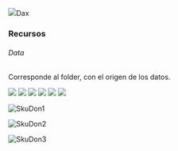 ![](https://encrypted-tbn0.gstatic.com/images?q=tbn:ANd9GcRcxKRsFbxk1CKo5g9kE7EhC0z1BN3wTKEvzA&usqp=CAU)Dax

### Recursos
###### Data
Corresponde al folder, con el origen de los datos.

![](https://img.shields.io/github/stars/pandao/editor.md.svg) ![](https://img.shields.io/github/forks/pandao/editor.md.svg) ![](https://img.shields.io/github/tag/pandao/editor.md.svg) ![](https://img.shields.io/github/release/pandao/editor.md.svg) ![](https://img.shields.io/github/issues/pandao/editor.md.svg) ![](https://img.shields.io/bower/v/editor.md.svg)

![SkuDon1](https://github.com/JhonnFy/Power-Bi-DAX5/assets/97255802/4406fa8d-4fdb-45d1-a545-b70858188ac1)

![SkuDon2](https://github.com/JhonnFy/Power-Bi-DAX5/assets/97255802/4ca572b2-39e0-4ae2-a4a0-e91fc48c218f)

![SkuDon3](https://github.com/JhonnFy/Power-Bi-DAX5/assets/97255802/88d27dfb-9318-4243-82fb-14abadc6fda2)

